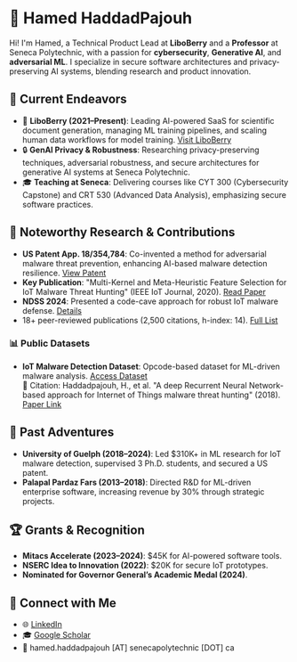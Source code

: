 # 👋 Hamed HaddadPajouh

Hi! I'm Hamed, a Technical Product Lead at **LiboBerry** and a **Professor** at Seneca Polytechnic, with a passion for **cybersecurity**, **Generative AI**, and **adversarial ML**. I specialize in secure software architectures and privacy-preserving AI systems, blending research and product innovation.

## 🚀 Current Endeavors

- 🍓 **LiboBerry (2021–Present)**: Leading AI-powered SaaS for scientific document generation, managing ML training pipelines, and scaling human data workflows for model training. [Visit LiboBerry](https://www.liboberry.com/)
- 🔒 **GenAI Privacy & Robustness**: Researching privacy-preserving techniques, adversarial robustness, and secure architectures for generative AI systems at Seneca Polytechnic.
- 🎓 **Teaching at Seneca**: Delivering courses like CYT 300 (Cybersecurity Capstone) and CRT 530 (Advanced Data Analysis), emphasizing secure software practices.

## 📘 Noteworthy Research & Contributions

- **US Patent App. 18/354,784**: Co-invented a method for adversarial malware threat prevention, enhancing AI-based malware detection resilience. [View Patent](https://patents.google.com/patent/US20240031401A1/en)
- **Key Publication**: "Multi-Kernel and Meta-Heuristic Feature Selection for IoT Malware Threat Hunting" (IEEE IoT Journal, 2020). [Read Paper](https://ieeexplore.ieee.org/abstract/document/7762123)
- **NDSS 2024**: Presented a code-cave approach for robust IoT malware defense. [Details](https://www.ndss-symposium.org/ndss-paper/auto-draft-501/)
- 18+ peer-reviewed publications (2,500 citations, h-index: 14). [Full List](https://scholar.google.com/citations?user=dMDISUgAAAAJ&hl=en)

### 📊 Public Datasets

- **IoT Malware Detection Dataset**: Opcode-based dataset for ML-driven malware analysis. [Access Dataset](https://github.com/CyberScienceLab/Our-Datasets/tree/master/IoT/OpCode/OpCode)  
  📄 Citation: Haddadpajouh, H., et al. "A deep Recurrent Neural Network-based approach for Internet of Things malware threat hunting" (2018). [Paper Link](https://www.sciencedirect.com/science/article/abs/pii/S0167739X1732486X)

## 🌟 Past Adventures

- **University of Guelph (2018–2024)**: Led $310K+ in ML research for IoT malware detection, supervised 3 Ph.D. students, and secured a US patent.
- **Palapal Pardaz Fars (2013–2018)**: Directed R&D for ML-driven enterprise software, increasing revenue by 30% through strategic projects.

## 🏆 Grants & Recognition

- **Mitacs Accelerate (2023–2024)**: $45K for AI-powered software tools.
- **NSERC Idea to Innovation (2022)**: $20K for secure IoT prototypes.
- **Nominated for Governor General’s Academic Medal (2024)**.

## 💌 Connect with Me

- 🌐 [LinkedIn](https://www.linkedin.com/in/haddadpajouh/)
- 🎓 [Google Scholar](https://scholar.google.com/citations?user=dMDISUgAAAAJ&hl=en)
- 📧 hamed.haddadpajouh [AT] senecapolytechnic [DOT] ca
